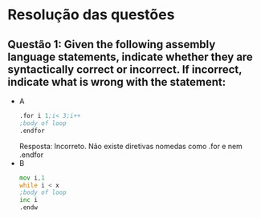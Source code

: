 # Resolução das questões

## Questão 1: Given the following assembly language statements, indicate whether they are syntactically correct or incorrect. If incorrect, indicate what is wrong with the statement:

* A
    ```asm
    .for i 1;i< 3;i++
    ;body of loop
    .endfor
    ```
    Resposta: Incorreto. Não existe diretivas nomedas como .for e nem .endfor
* B
    ```asm
    mov i,1
    while i < x
    ;body of loop
    inc i
    .endw
    ```